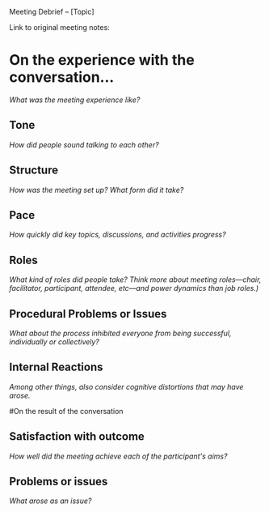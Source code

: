 Meeting Debrief – [Topic]

Link to original meeting notes: 


# On the experience with the conversation...
_What was the meeting experience like?_

## Tone
_How did people sound talking to each other?_


## Structure
_How was the meeting set up? What form did it take?_


## Pace
_How quickly did key topics, discussions, and activities progress?_


## Roles
_What kind of roles did people take? Think more about meeting roles—chair, facilitator, participant, attendee, etc—and power dynamics than job roles.)_


## Procedural Problems or Issues
_What about the process inhibited everyone from being successful, individually or collectively?_


## Internal Reactions
_Among other things, also consider cognitive distortions that may have arose._


#On the result of the conversation
## Satisfaction with outcome
_How well did the meeting achieve each of the participant's aims?_


## Problems or issues
_What arose as an issue?_
